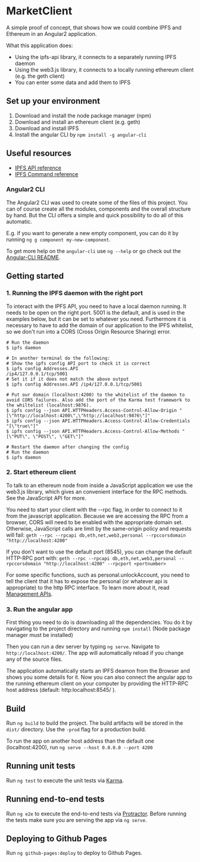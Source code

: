 # MarketClient

A simple proof of concept, that shows how we could combine IPFS and Ethereum in an Angular2 application.

What this application does:
* Using the ipfs-api library, it connects to a separately running IPFS daemon
* Using the web3.js library, it connects to a locally running ethereum client (e.g. the geth client)
* You can enter some data and add them to IPFS

## Set up your environment
1. Download and install the node package manager (npm)
2. Download and install an ethereum client (e.g. geth)
3. Download and install IPFS
4. Install the angular CLI by `npm install -g angular-cli`

## Useful resources

* [IPFS API reference](http://docs.ipfs.apiary.io/)
* [IPFS Command reference](https://ipfs.io/docs/commands/)
 

### Angular2 CLI
The Angular2 CLI was used to create some of the files of this project. You can of course create all the modules, components and the overall structure by hand. But the CLI offers a simple and quick possibility to do all of this automatic.

E.g. if you want to generate a new empty component, you can do it by running `ng g component my-new-component`.

To get more help on the `angular-cli` use `ng --help` or go check out the [Angular-CLI README](https://github.com/angular/angular-cli/blob/master/README.md).

## Getting started
### 1. Running the IPFS daemon with the right port
To interact with the IPFS API, you need to have a local daemon running. It needs to be open on the right port. 5001 is the default, and is used in the examples below, but it can be set to whatever you need.
Furthermore it is necessary to have to add the domain of our application to the IPFS whitelist, so we don't run into a CORS (Cross Origin Resource Sharing) error.

```
# Run the daemon
$ ipfs daemon
 
# In another terminal do the following: 
# Show the ipfs config API port to check it is correct
$ ipfs config Addresses.API
/ip4/127.0.0.1/tcp/5001
# Set it if it does not match the above output
$ ipfs config Addresses.API /ip4/127.0.0.1/tcp/5001
 
# Put our domain (localhost:4200) to the whitelist of the daemon to avoid CORS failures. Also add the port of the Karma test framework to the whiltelist (localhost:9876).
$ ipfs config --json API.HTTPHeaders.Access-Control-Allow-Origin "[\"http://localhost:4200\",\"http://localhost:9876\"]"
$ ipfs config --json API.HTTPHeaders.Access-Control-Allow-Credentials "[\"true\"]"
$ ipfs config --json API.HTTPHeaders.Access-Control-Allow-Methods "[\"PUT\", \"POST\", \"GET\"]"
  
# Restart the daemon after changing the config
# Run the daemon
$ ipfs daemon
```

### 2. Start ethereum client
To talk to an ethereum node from inside a JavaScript application we use the web3.js library, which gives an convenient
interface for the RPC methods. See the JavaScript API for more.

You need to start your client with the --rpc flag, in order to connect to it from the javascript application. Because we are accessing the RPC from a browser, CORS will need to be enabled with the appropriate domain set. Otherwise, JavaScript calls are limit by the same-origin policy and requests will fail:
`geth --rpc --rpcapi db,eth,net,web3,personal --rpccorsdomain "http://localhost:4200"`

If you don't want to use the default port (8545), you can change the default HTTP-RPC port with:
`geth --rpc --rpcapi db,eth,net,web3,personal --rpccorsdomain "http://localhost:4200" --rpcport <portnumber>`

For some specific functions, such as personal.unlockAccount, you need to tell the client that it has to expose the personal (or whatever api is appropriate) to the http RPC interface. To learn more about it, read [Management APIs](https://github.com/ethereum/go-ethereum/wiki/Management-APIs#enabling-the-management-apis).

### 3. Run the angular app
First thing you need to do is downloading all the dependencies. You do it by navigating to the project directory and running `npm install` (Node package manager must be installed)

Then you can run a dev server by typing `ng serve`. Navigate to `http://localhost:4200/`. The app will automatically reload if you change any of the source files.

The application automatically starts an IPFS deamon from the Browser and shows you some details for it. Now you can also connect the angular app to the running ethereum client on your computer by providing the HTTP-RPC host address (default: http:localhost:8545/ ).

## Build

Run `ng build` to build the project. The build artifacts will be stored in the `dist/` directory. Use the `-prod` flag for a production build.

To run the app on another host address than the default one (localhost:4200), run `ng serve --host 0.0.0.0 --port 4200`

## Running unit tests

Run `ng test` to execute the unit tests via [Karma](https://karma-runner.github.io).

## Running end-to-end tests

Run `ng e2e` to execute the end-to-end tests via [Protractor](http://www.protractortest.org/).
Before running the tests make sure you are serving the app via `ng serve`.

## Deploying to Github Pages

Run `ng github-pages:deploy` to deploy to Github Pages.

